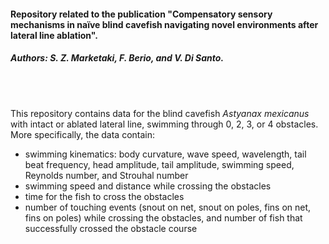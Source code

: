 <h4>Repository related to the publication "Compensatory sensory mechanisms in naïve blind cavefish navigating novel environments after lateral line ablation".</h4>
<h5>Authors: S. Z. Marketaki, F. Berio, and V. Di Santo.</h5>

<br><br>

This repository contains data for the blind cavefish *Astyanax mexicanus* with intact or ablated lateral line, swimming through 0, 2, 3, or 4 obstacles. More specifically, the data contain: 
- swimming kinematics: body curvature, wave speed, wavelength, tail beat frequency, head amplitude, tail amplitude, swimming speed, Reynolds number, and Strouhal number
- swimming speed and distance while crossing the obstacles 
- time for the fish to cross the obstacles
- number of touching events (snout on net, snout on poles, fins on net, fins on poles) while crossing the obstacles, and number of fish that successfully crossed the obstacle course
